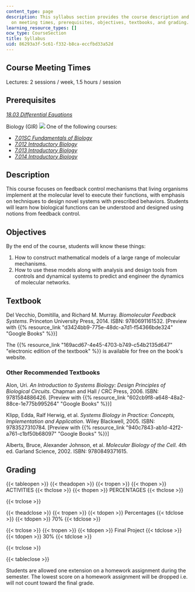 ```yaml
---
content_type: page
description: This syllabus section provides the course description and information
  on meeting times, prerequisites, objectives, textbooks, and grading.
learning_resource_types: []
ocw_type: CourseSection
title: Syllabus
uid: 86293a3f-5c61-f332-b8ca-eccfbd33a52d
---
```


Course Meeting Times
--------------------

Lectures: 2 sessions / week, 1.5 hours / session

Prerequisites
-------------

[_18.03 Differential Equations_](/courses/18-03sc-differential-equations-fall-2011)

Biology (GIR) ![](/images/educator/icon-question-gir.png) One of the following courses:

*   [_7.01SC Fundamentals of Biology_](/courses/7-01sc-fundamentals-of-biology-fall-2011)
*   [_7.012 Introductory Biology_](/courses/7-012-introduction-to-biology-fall-2004)
*   [_7.013 Introductory Biology_](/courses/7-013-introductory-biology-spring-2013)
*   [_7.014 Introductory Biology_](/courses/7-014-introductory-biology-spring-2005)

Description
-----------

This course focuses on feedback control mechanisms that living organisms implement at the molecular level to execute their functions, with emphasis on techniques to design novel systems with prescribed behaviors. Students will learn how biological functions can be understood and designed using notions from feedback control.

Objectives
----------

By the end of the course, students will know these things:

1.  How to construct mathematical models of a large range of molecular mechanisms.
2.  How to use these models along with analysis and design tools from controls and dynamical systems to predict and engineer the dynamics of molecular networks.

Textbook
--------

Del Vecchio, Domitilla, and Richard M. Murray. _Biomolecular Feedback Systems_. Princeton University Press, 2014. ISBN: 9780691161532. \[Preview with {{% resource_link "d3424bb9-775e-48dc-a7d1-f54366bde324" "Google Books" %}}\]

The {{% resource_link "169acd67-4e45-4703-b749-c54b2135d647" "electronic edition of the textbook" %}} is available for free on the book's website.

### Other Recommended Textbooks

Alon, Uri. _An Introduction to Systems Biology: Design Principles of Biological Circuits_. Chapman and Hall / CRC Press, 2006. ISBN: 9781584886426. \[Preview with {{% resource_link "602cb9f8-a648-48a2-88ce-1e775b995264" "Google Books" %}}\]

Klipp, Edda, Ralf Herwig, et al. _Systems Biology in Practice: Concepts, Implementation and Application_. Wiley Blackwell, 2005. ISBN: 9783527310784. \[Preview with {{% resource_link "940c7843-ab1d-42f2-a761-c1bf50b68097" "Google Books" %}}\]

Alberts, Bruce, Alexander Johnson, et al. _Molecular Biology of the Cell_. 4th ed. Garland Science, 2002. ISBN: 9780849371615.

Grading
-------

{{< tableopen >}}
{{< theadopen >}}
{{< tropen >}}
{{< thopen >}}
ACTIVITIES
{{< thclose >}}
{{< thopen >}}
PERCENTAGES
{{< thclose >}}

{{< trclose >}}

{{< theadclose >}}
{{< tropen >}}
{{< tdopen >}}
Percentages
{{< tdclose >}}
{{< tdopen >}}
70%
{{< tdclose >}}

{{< trclose >}}
{{< tropen >}}
{{< tdopen >}}
Final Project
{{< tdclose >}}
{{< tdopen >}}
30%
{{< tdclose >}}

{{< trclose >}}

{{< tableclose >}}

Students are allowed one extension on a homework assignment during the semester. The lowest score on a homework assignment will be dropped i.e. will not count toward the final grade.